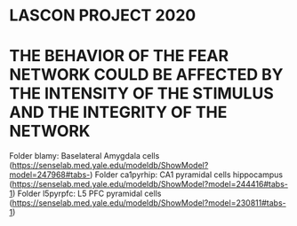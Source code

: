 # LASCON PROJECT 2020
# THE BEHAVIOR OF THE FEAR NETWORK COULD BE AFFECTED BY THE INTENSITY OF THE STIMULUS AND THE INTEGRITY OF THE NETWORK

Folder blamy: Baselateral Amygdala cells (https://senselab.med.yale.edu/modeldb/ShowModel?model=247968#tabs-)
Folder ca1pyrhip: CA1 pyramidal cells hippocampus (https://senselab.med.yale.edu/modeldb/ShowModel?model=244416#tabs-1)
Folder l5pyrpfc: L5 PFC pyramidal cells (https://senselab.med.yale.edu/modeldb/ShowModel?model=230811#tabs-1)
